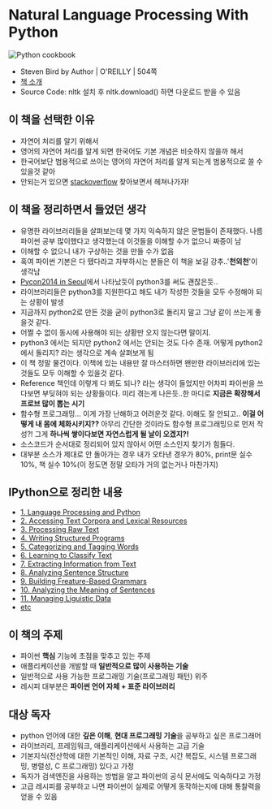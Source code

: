 # Natural Language Processing With Python

![Python cookbook](http://image.yes24.com/goods/11949491/L)
- Steven Bird by Author | O'REILLY | 504쪽
- [책 소개](http://www.amazon.com/Natural-Language-Processing-Python-Steven/dp/0596516495/ref=sr_1_1?ie=UTF8&qid=1416154168&sr=8-1&keywords=nltk)
- Source Code: nltk 설치 후 nltk.download() 하면 다운로드 받을 수 있음

## 이 책을 선택한 이유

- 자연어 처리를 알기 위해서
- 영어의 자연어 처리를 알게 되면 한국어도 기본 개념은 비슷하지 않을까 해서
- 한국어보단 범용적으로 쓰이는 영어의 자연어 처리를 알게 되는게 범용적으로 쓸 수 있을것 같아
- 안되는거 있으면 [stackoverflow](www.stackoverflow.com/) 찾아보면서 헤쳐나가자!

## 이 책을 정리하면서 들었던 생각

- 유명한 라이브러리들을 살펴보는데 몇 가지 익숙하지 않은 문법들이 존재했다. 나름 파이썬 공부 많이했다고 생각했는데 이것들을 이해할 수가 없으니 짜증이 남
- 이해할 수 없으니 내가 구상하는 것을 만들 수가 없음
- 혹여 파이썬 기본은 다 뗐다라고 자부하시는 분들은 이 책을 보길 강추..'**천외천**'이 생각남
- [Pycon2014 in Seoul](http://www.pycon.kr/2014/programs/schedule/)에서 나타났듯이 python3를 써도 괜찮은듯..
- 라이브러리들은 python3를 지원한다고 해도 내가 작성한 것들을 모두 수정해야 되는 상황이 발생
- 지금까지 python2로 만든 것을 굳이 python3로 돌리지 말고 그냥 같이 쓰는게 좋을것 같다.
- 어쩔 수 없이 동시에 사용해야 되는 상황만 오지 않는다면 말이지.
- python3 에서는 되지만 python2 에서는 안되는 것도 다수 존재. 어떻게 python2에서 돌리지? 라는 생각으로 계속 살펴보게 됨
- 이 책 정말 물건이다. 이책에 있는 내용만 잘 마스터하면 왠만한 라이브러리에 있는 것들도 모두 이해할 수 있을것 같다.
- Reference 책인데 이렇게 다 봐도 되나? 라는 생각이 들었지만 어차피 파이썬을 쓰다보면 부딪혀야 되는 상황들이다. 미리 겪는게 나은듯..한 마디로 **지금은 확장해서 프로브 많이 뽑는 시기**
- 함수형 프로그래밍... 이게 가장 난해하고 어려운것 같다. 이해도 잘 안되고.. **이걸 어떻게 내 몸에 체화시키지??** 아무리 간단한 것이라도 함수형 프로그래밍으로 먼저 작성?! 그게 **하나씩 쌓이다보면 자연스럽게 될 날이 오겠지?!**
- 소스코드가 순서대로 정리되어 있지 않아서 어떤 소스인지 찾기가 힘들다. 
- 대부분 소스가 제대로 안 돌아가는 경우 내가 오타낸 경우가 80%, print문 실수 10%, 책 실수 10%(이 정도면 정말 오타가 거의 없는거나 마찬가지)

## IPython으로 정리한 내용

- [1. Language Processing and Python]()
- [2. Accessing Text Corpora and Lexical Resources]()
- [3. Processing Raw Text]()
- [4. Writing Structured Programs]()
- [5. Categorizing and Tagging Words]()
- [6. Learning to Classify Text]()
- [7. Extracting Information from Text]()
- [8. Analyzing Sentence Structure]()
- [9. Building Freature-Based Grammars]()
- [10. Analyzing the Meaning of Sentences]()
- [11. Managing Liguistic Data]()
- [etc]()

## 이 책의 주제

- 파이썬 **핵심** 기능에 초점을 맞추고 있는 주제
- 애플리케이션을 개발할 때 **일반적으로 많이 사용하는 기술**
- 일반적으로 사용 가능한 프로그래밍 기술(프로그래밍 패턴) 위주
- 레시피 대부분은 **파이썬 언어 자체 + 표준 라이브러리**

## 대상 독자

- python 언어에 대한 **깊은 이해**, **현대 프로그래밍 기술**을 공부하고 싶은 프로그래머
- 라이브러리, 프레임워크, 애플리케이션에서 사용하는 고급 기술
- 기본지식(전산학에 대한 기본적인 이해, 자료 구조, 시간 복잡도, 시스템 프로그래밍, 병렬성, C 프로그래밍) 있다고 가정
- 독자가 검색엔진을 사용하는 방법을 알고 파이썬의 공식 문서에도 익숙하다고 가정
- 고급 레시피를 공부하고 나면 파이썬이 실제로 어떻게 동작하는지에 대해 통찰력을 얻을 수 있음
